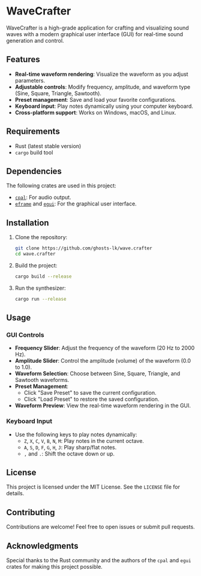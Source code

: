 # WaveCrafter

WaveCrafter is a high-grade application for crafting and visualizing sound waves with a modern graphical user interface (GUI) for real-time sound generation and control.

## Features
- **Real-time waveform rendering**: Visualize the waveform as you adjust parameters.
- **Adjustable controls**: Modify frequency, amplitude, and waveform type (Sine, Square, Triangle, Sawtooth).
- **Preset management**: Save and load your favorite configurations.
- **Keyboard input**: Play notes dynamically using your computer keyboard.
- **Cross-platform support**: Works on Windows, macOS, and Linux.

## Requirements
- Rust (latest stable version)
- `cargo` build tool

## Dependencies
The following crates are used in this project:
- [`cpal`](https://crates.io/crates/cpal): For audio output.
- [`eframe`](https://crates.io/crates/eframe) and [`egui`](https://crates.io/crates/egui): For the graphical user interface.

## Installation
1. Clone the repository:
   ```bash
   git clone https://github.com/ghosts-lk/wave.crafter
   cd wave.crafter
   ```

2. Build the project:
   ```bash
   cargo build --release
   ```

3. Run the synthesizer:
   ```bash
   cargo run --release
   ```

## Usage
### GUI Controls
- **Frequency Slider**: Adjust the frequency of the waveform (20 Hz to 2000 Hz).
- **Amplitude Slider**: Control the amplitude (volume) of the waveform (0.0 to 1.0).
- **Waveform Selection**: Choose between Sine, Square, Triangle, and Sawtooth waveforms.
- **Preset Management**:
  - Click "Save Preset" to save the current configuration.
  - Click "Load Preset" to restore the saved configuration.
- **Waveform Preview**: View the real-time waveform rendering in the GUI.

### Keyboard Input
- Use the following keys to play notes dynamically:
  - `Z`, `X`, `C`, `V`, `B`, `N`, `M`: Play notes in the current octave.
  - `A`, `S`, `D`, `F`, `G`, `H`, `J`: Play sharp/flat notes.
  - `,` and `.`: Shift the octave down or up.

## License
This project is licensed under the MIT License. See the `LICENSE` file for details.

## Contributing
Contributions are welcome! Feel free to open issues or submit pull requests.

## Acknowledgments
Special thanks to the Rust community and the authors of the `cpal` and `egui` crates for making this project possible.